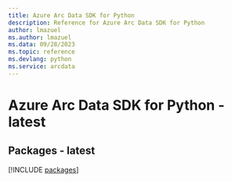 ```yaml
---
title: Azure Arc Data SDK for Python
description: Reference for Azure Arc Data SDK for Python
author: lmazuel
ms.author: lmazuel
ms.data: 09/28/2023
ms.topic: reference
ms.devlang: python
ms.service: arcdata
---
```

# Azure Arc Data SDK for Python - latest
## Packages - latest
[!INCLUDE [packages](arc-data-index.md)]